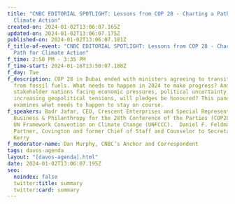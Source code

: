 ```yaml
---
title: "CNBC EDITORIAL SPOTLIGHT: Lessons from COP 28 - Charting a Path for
  Climate Action"
created-on: 2024-01-02T13:06:07.165Z
updated-on: 2024-01-02T13:06:07.175Z
published-on: 2024-01-02T13:06:07.181Z
f_title-of-event: "CNBC EDITORIAL SPOTLIGHT: Lessons from COP 28 - Charting a
  Path for Climate Action"
f_time: 2:50 PM - 3:35 PM
f_time-start: 2024-01-16T13:50:07.188Z
f_day: Tue
f_description: COP 28 in Dubai ended with ministers agreeing to transition away
  from fossil fuels. What needs to happen in 2024 to make progress? And with
  stakeholder nations facing economic pressures, political uncertainty, and
  increasing geopolitical tensions, will pledges be honoured? This panel
  examines what needs to happen to stay on course.
f_speakers: Badr Jafar, CEO, Crescent Enterprises and Special Representative for
  Business & Philanthropy for the 28th Conference of the Parties (COP28) to the
  UN Framework Convention on Climate Change (UNFCCC).  Daniel F. Feldman,
  Partner, Covington and former Chief of Staff and Counselor to Secretary John
  Kerry
f_moderator-name: Dan Murphy, CNBC’s Anchor and Correspondent
tags: davos-agenda
layout: "[davos-agenda].html"
date: 2024-01-02T13:06:07.195Z
seo:
  noindex: false
  twitter:title: summary
  twitter:card: summary
---
```

